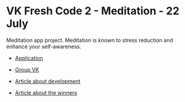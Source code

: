 # VK Fresh Code 2 - Meditation - 22 July

Meditation app project.
Meditation is known to stress reduction and enhance your self-awareness.

* [Application](https://vk.com/meditation_app)
* [Group VK](https://vk.com/meditation_app_group)
* [Article about development](https://vk.com/@mike_petrov-meditation)

* [Article about the winners](https://vk.com/vkappsdev?w=wall-166562603_2418)
